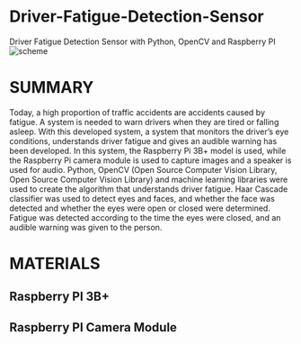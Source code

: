   # Driver-Fatigue-Detection-Sensor
 Driver Fatigue Detection Sensor with Python, OpenCV and Raspberry PI
![scheme](https://user-images.githubusercontent.com/49395473/198663876-a6b3632b-200f-4f06-8f40-f6b0337ac67a.png)



# SUMMARY
Today, a high proportion of traffic accidents are accidents caused by fatigue. A system
is needed to warn drivers when they are tired or falling asleep. With this developed
system, a system that monitors the driver’s eye conditions, understands driver fatigue
and gives an audible warning has been developed. In this system, the Raspberry Pi 3B+
model is used, while the Raspberry Pi camera module is used to capture images and
a speaker is used for audio. Python, OpenCV (Open Source Computer Vision Library,
Open Source Computer Vision Library) and machine learning libraries were used to
create the algorithm that understands driver fatigue. Haar Cascade classifier was used
to detect eyes and faces, and whether the face was detected and whether the eyes were
open or closed were determined. Fatigue was detected according to the time the eyes
were closed, and an audible warning was given to the person.

# MATERIALS
## Raspberry PI 3B+
## Raspberry PI Camera Module


